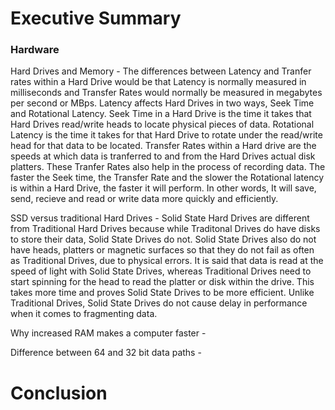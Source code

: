 # Executive Summary 
### Hardware
Hard Drives and Memory - The differences between Latency and Tranfer rates within a Hard Drive would be that Latency is normally measured in milliseconds and Transfer Rates would normally be measured in megabytes per second or MBps. Latency affects Hard Drives in two ways, Seek Time and Rotational Latency. Seek Time in a Hard Drive is the time it takes that Hard Drives read/write heads to locate physical  pieces of data. Rotational Latency is the time it takes for that Hard Drive to rotate under the read/write head for that data to be located. Transfer Rates within a Hard drive are the speeds at which data is tranferred to and from the Hard Drives actual disk platters. These Tranfer Rates also help in the process of recording data. The faster the Seek time, the Transfer Rate and the slower the Rotational latency is within a Hard Drive, the faster it will perform. In other words, It will save, send, recieve and read or write data more quickly and efficiently.

SSD versus traditional Hard Drives - Solid State Hard Drives are different from Traditional Hard Drives because while Traditonal Drives do have disks to store their data, Solid State Drives do not. Solid State Drives also do not have heads, platters or magnetic surfaces so that they do not fail as often as Traditional Drives, due to physical errors. It is said that data is read at the speed of light with Solid State Drives, whereas Traditional Drives need to start spinning for the head to read the platter or disk within the drive. This takes more time and proves Solid State Drives to be more efficient. Unlike Traditional Drives, Solid State Drives do not cause delay in performance when it comes to fragmenting data.

Why increased RAM makes a computer faster - 

Difference between 64 and 32 bit data paths - 
# Conclusion

